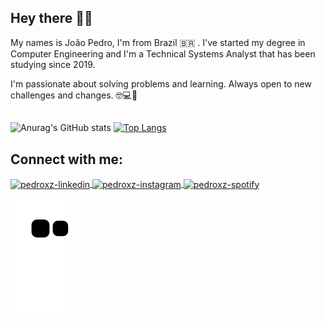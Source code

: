 ## Hey there ✌🏻

My names is João Pedro, I'm from Brazil :brazil: . I've started my degree in Computer Engineering and I'm a Technical Systems Analyst that has been studying since 2019.  

I'm passionate about solving problems and learning. Always open to new challenges and changes. :nerd_face::computer::guitar:		
##
![Anurag's GitHub stats](https://github-readme-stats.vercel.app/api?username=Pedroxzz&show_icons=true&theme=yeblu&)
[![Top Langs](https://github-readme-stats.vercel.app/api/top-langs/?username=Pedroxzz&layout=compact)](https://github.com/anuraghazra/github-readme-stats)

## Connect with me:
<a href="https://www.linkedin.com/in/joaopedro2117/" target="_blank">
<img align="center" alt="pedroxz-linkedin" height="30" width="40" src="https://cdn.jsdelivr.net/npm/simple-icons@5.2.0/icons/linkedin.svg" style="max-width:100%;">
</a>
<a href="https://www.instagram.com/joao_pedroxz/?hl=pt-br" target="_blank">
<img align="center" alt="pedroxz-instagram" height="30" width="40" src="https://cdn.jsdelivr.net/npm/simple-icons@5.2.0/icons/instagram.svg" style="max-width:100%;">
</a>
<a href="https://open.spotify.com/playlist/0WapGRUqu1BGRpTmcNzxK6?si=afab21aeedeb4688" target="_blank">
<img align="center" alt="pedroxz-spotify" height="30" width="40" src="https://cdn.jsdelivr.net/npm/simple-icons@5.2.0/icons/spotify.svg" style="max-width:100%;">
</a>



![Snake animation](https://github.com/rafaballerini/rafaballerini/blob/output/github-contribution-grid-snake.svg)

